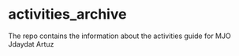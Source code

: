 # activities_archive
The repo contains the information about the activities guide for MJO  Jdaydat Artuz
